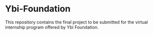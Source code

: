 # Ybi-Foundation
This repository contains the final project to be submitted for the virtual internship program offered by Ybi Foundation.
